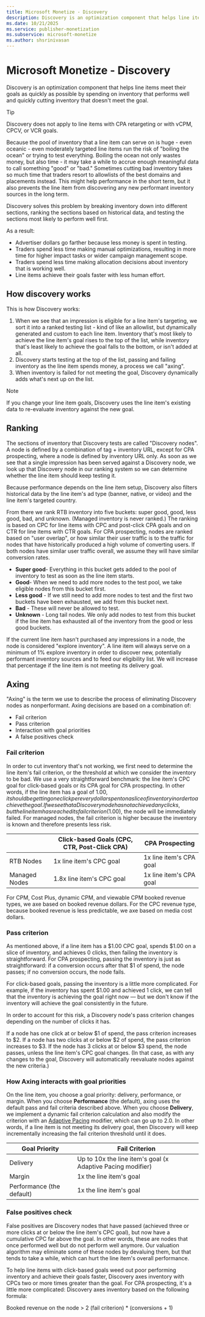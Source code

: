 ```yaml
---
title: Microsoft Monetize - Discovery
description: Discovery is an optimization component that helps line items meet their goals as quickly as possible. This page will walk you through how discovery works.
ms.date: 10/21/2025
ms.service: publisher-monetization
ms.subservice: microsoft-monetize
ms.author: shsrinivasan
---
```



# Microsoft Monetize - Discovery

Discovery is an optimization component that helps line items meet their goals as quickly as possible by spending on inventory that performs well and quickly cutting inventory that doesn't meet the goal.

> [!TIP]
> Discovery does not apply to line items with CPA retargeting or with vCPM, CPCV, or VCR goals.

Because the pool of inventory that a line item can serve on is huge - even oceanic - even moderately targeted line items run the risk of "boiling the ocean" or trying to test everything. Boiling the ocean not only wastes money, but also time - it may take a while to accrue enough meaningful data to call something "good" or "bad." Sometimes cutting bad inventory takes so much time that traders resort to allowlists of the best domains and placements instead. This might help performance in the short term, but it also prevents the line item from discovering any new performant inventory sources in the long term.

Discovery solves this problem by breaking inventory down into different sections, ranking the sections based on historical data, and testing the sections most likely to perform well first.

As a result:

- Advertiser dollars go farther because less money is spent in testing.
- Traders spend less time making manual optimizations, resulting in more time for higher impact tasks or wider campaign management scope.
- Traders spend less time making allocation decisions about inventory that is working well.
- Line items achieve their goals faster with less human effort.

## How discovery works

This is how Discovery works:

1. When we see that an impression is eligible for a line item's targeting, we sort it into a ranked testing list - kind of like an allowlist, but dynamically generated and custom to each line item. Inventory that's most likely to achieve the line item's goal rises to the top of the list, while inventory that's least likely to achieve the goal falls to the bottom, or isn't added at all.
1. Discovery starts testing at the top of the list, passing and failing inventory as the line item spends money, a process we call "axing".
1. When inventory is failed for not meeting the goal, Discovery dynamically adds what's next up on the list.

> [!NOTE]
> If you change your line item goals, Discovery uses the line item's existing data to re-evaluate inventory against the new goal.

## Ranking

The sections of inventory that Discovery tests are called "Discovery nodes". A node is defined by a combination of tag + inventory URL, except for CPA prospecting, where a node is defined by inventory URL only. As soon as we see that a single impression has been served against a Discovery node, we look up that Discovery node in our ranking system so we can determine whether the line item should keep testing it.

Because performance depends on the line item setup, Discovery also filters historical data by the line item's ad type (banner, native, or video) and the line item's targeted country.

From there we rank RTB inventory into five buckets: super good, good, less good, bad, and unknown. (Managed inventory is never ranked.) The ranking is based on CPC for line items with CPC and post-click CPA goals and on CTR for line items with CTR goals. For CPA prospecting, nodes are ranked based on "user overlap", or how similar their user traffic is to the traffic for nodes that have historically produced a high volume of converting users. If both nodes have similar user traffic overall, we assume they will have similar conversion rates.

- **Super good**- Everything in this bucket gets added to the pool of inventory to test as soon as the line item starts.
- **Good**- When we need to add more nodes to the test pool, we take eligible nodes from this bucket first.
- **Less good** - If we still need to add more nodes to test and the first two buckets have been exhausted, we add from this bucket next.
- **Bad** - These will never be allowed to test.
- **Unknown** - Long tail nodes. We only add nodes to test from this bucket if the line item has exhausted all of the inventory from the good or less good buckets.

If the current line item hasn't purchased any impressions in a node, the node is considered "explore inventory". A line item will always serve on a minimum of 1% explore inventory in order to discover new, potentially performant inventory sources and to feed our eligibility list. We will increase that percentage if the line item is not meeting its delivery goal.

## Axing

"Axing" is the term we use to describe the process of eliminating Discovery nodes as nonperformant. Axing decisions are based on a combination of:

- Fail criterion
- Pass criterion
- Interaction with goal priorities
- A false positives check

### Fail criterion

In order to cut inventory that's not working, we first need to determine the line item's fail criterion, or the threshold at which we consider the inventory to be bad. We use a very straightforward benchmark: the line item's CPC goal for click-based goals or its CPA goal for CPA prospecting. In other words, if the line item has a goal of $1.00, it should be getting one click per every dollar spent on a slice of inventory in order to achieve the goal. If we see that a Discovery node has not achieved any clicks, but the line item has reached its fail criterion ($1.00), the node will be immediately failed. For managed nodes, the fail criterion is higher because the inventory is known and therefore presents less risk.

|  | Click-based Goals (CPC, CTR, Post-Click CPA) | CPA Prospecting |
|--|--|--|
| RTB Nodes | 1x line item's CPC goal | 1x line item's CPA goal |
| Managed Nodes | 1.8x line item's CPC goal | 1x line item's CPA goal |

For CPM, Cost Plus, dynamic CPM, and viewable CPM booked revenue types, we axe based on booked revenue dollars. For the CPC revenue type, because booked revenue is less predictable, we axe based on media cost dollars.

### Pass criterion

As mentioned above, if a line item has a $1.00 CPC goal, spends $1.00 on a slice of inventory, and achieves 0 clicks, then failing the inventory is straightforward. For CPA prospecting, passing the inventory is just as straightforward: if a conversion occurs after that $1 of spend, the node passes; if no conversion occurs, the node fails.

For click-based goals, passing the inventory is a little more complicated. For example, if the inventory has spent $1.00 and achieved 1 click, we can tell that the inventory is achieving the goal right now — but we don't know if the inventory will achieve the goal consistently in the future.

In order to account for this risk, a Discovery node's pass criterion changes depending on the number of clicks it has.

If a node has one click at or below $1 of spend, the pass criterion increases to $2. If a node has two clicks at or below $2 of spend, the pass criterion increases to $3. If the node has 3 clicks at or below $3 spend, the node passes, unless the line item's CPC goal changes. (In that case, as with any changes to the goal, Discovery will automatically reevaluate nodes against the new criteria.)

### How Axing interacts with goal priorities

On the line item, you choose a goal priority: delivery, performance, or margin. When you choose **Performance** (the default), axing uses the default pass and fail criteria described above. When you choose **Delivery**, we implement a dynamic fail criterion calculation and also modify the criterion with an [Adaptive Pacing](adaptive-pacing.md) modifier, which can go up to 2.0. In other words, if a line item is not meeting its delivery goal, then Discovery will keep incrementally increasing the fail criterion threshold until it does.

| Goal Priority | Fail Criterion |
|--|--|
| Delivery | Up to 10x the line item's goal (x Adaptive Pacing modifier) |
| Margin | 1x the line item's goal |
| Performance (the default) | 1x the line item's goal |

### False positives check

False positives are Discovery nodes that have passed (achieved three or more clicks at or below the line item's CPC goal), but now have a cumulative CPC far above the goal. In other words, these are nodes that once performed well but do not perform well anymore. Our valuation algorithm may eliminate some of these nodes by devaluing them, but that tends to take a while, which can hurt the line item's overall performance.

To help line items with click-based goals weed out poor performing inventory and achieve their goals faster, Discovery axes inventory with CPCs two or more times greater than the goal. For CPA prospecting, it's a little more complicated: Discovery axes inventory based on the following formula:

Booked revenue on the node \> 2 (fail criterion) \* (conversions + 1)

<!--
## Optimization override service

Clients with sophisticated optimization needs can disable discovery or adjust the Discovery fail criterion on line items with CPC or post-click CPA goals by using the Optimization Override Service.-->
